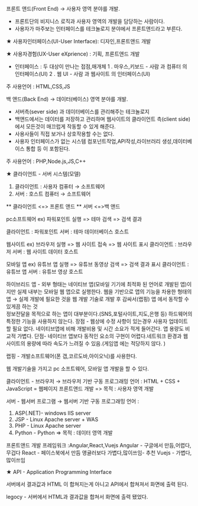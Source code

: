 프론트 앤드(Front End)
→ 사용자 영역 분야를 개발.

- 프론트단의 비지니스 로직과 사용자 영역의 개발을 담당하는 사람이다.
- 사용자가 마주보는 인터페이스를 테크놀로지 분야에서 프론트앤드라고 부른다.

★ 사용자인터페이스(UI-User Interface): 디자인,프론트앤드 개발

★ 사용자경험(UX-User eXprience) : 기획, 프론트앤드 개발

- 인터페이스 : 두 대상이 만나는 접점,매개체
1 . 마우스,키보드 - 사람 과 컴퓨터 의 인터페이스(UI)
2 . 웹 UI - 사람 과 웹사이트 의 인터페이스(UI)

주 사용언어 : HTML,CSS,JS


백 앤드(Back End)
→ 데이터(베이스) 영역 분야를 개발.
- 서버측(sever side) 과 데이터베이스를 관리해주는 테크놀로지
- 백앤드에서는 데이터를 저장하고 관리하며 웹사이트의 클라이언트 측(client side)에서 모든것이 매끄럽게 작동할 수 있게 해준다.
- 사용사들이 직접 보거나 상호작용할 수는 없다.
- 사용자 인터페이스가 없는 시스템 컴포넌트작업,API작성,라이브러리 생성,데이터베이스 통합 등 이 포함된다.

주 사용언어 : PHP,Node.js,JS,C++

★ 클라이언트 - 서버 시스템(모델)
   1. 클라이언트 : 사용자 컴퓨터 → 소프트웨어
   2. 서버 : 호스트 컴퓨터 → 소프트웨어

** 클라이언트 <=> 프론트 앤드
** 서버 <=>백 앤드

pc소프트웨어 ex) 파워포인트 실행 => 테마 검색 => 검색 결과

클라이언트 : 파워포인트
서버 : 테마 데이터베이스 호스트

웹사이트 ex) 브라우저 실행 => 웹 사이트 접속 => 웹 사이트 표시
클라이언트 : 브라우저
서버 : 웹 사이트 데이터 호스트

모바일 앱 ex) 유튜브 앱 실행 => 유튜브 동영상 검색 => 검색 결과 표시
클라이언트 : 유튜브 앱
서버 : 유튜브 영상 호스트

하이브리드 앱 - 외부 형태는 네이티브 앱(모바일 기기에 최적화 된 언어로 개발된 앱)이지만 실제 내부는 모바일 웹 앱으로 실행한다.
웹을 기반으로 앱의 기능을 차용한 형태의 앱
→ 실제 개발에 필요한 것을 웹 개발 기술로 개발 후 감싸서(랩핑) 앱 에서 동작할 수 있게끔 하는 것  
정보전달을 목적으로 하는 앱이 대부분이다.(SNS,포털사이트,지도,은행 등) 하드웨어의 특정한 기능을 사용하지 않는다.
장점 - 웹상에 수정 사항이 있는경우 사용자 업데이트 할 필요 없다. 네이티브앱에 비해 개발비용 및 시간 소요가 적게 들어간다. 앱 용량도 비교적 가볍다.
단점-  네이티브 앱보다 동적인 요소의 구현이 어렵다.네트워크 환경과 웹사이트의 용량에 따라 속도가 느려질 수 있음.(게임앱 에는 적당하지 않다. )

랩핑 - 개발소프트웨어(폰 갭,코르도바,아이오닉)를 사용한다.

웹 개발기술을 가지고 pc 소프트웨어, 모바일 앱 개발을 할 수 있다.


클라이언트 - 브라우저
 → 브라우저 기반 구동 프로그래밍 언어
 : HTML + CSS + JavaScript = 웹페이지 프론트앤드 개발
 => 목적 : 사용자 영역 개발

서버 - 웹서버 프로그램
 → 웹서버 기반 구동 프로그래밍 언어 :
  1. ASP(.NET)- windows IIS server
  2. JSP - Linux Apache server + WAS
  3. PHP - Linux Apache server
  4. Python - Python
=> 목적 : 데이터 영역 개발

프론트앤드 개발 프레임워크
:Angular,React,Vuejs
Angular - 구글에서 만듬,어렵다,무겁다
React - 페이스북에서 만듬 앵귤러보다 가볍다,많이쓰임- 추천
Vuejs - 가볍다,많이쓰임

★ API - Application Programming Interface

서버에서 결과값과 HTML 이 합쳐지는게 아니고 API에서 합쳐져서 화면에 출력 된다.

legocy - 서버에서 HTML과 결과값을 합쳐서 화면에 출력 됐었다.
